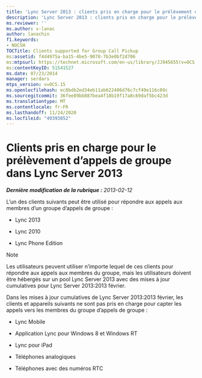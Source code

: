 ```yaml
---
title: 'Lync Server 2013 : clients pris en charge pour le prélèvement d’appels de groupe'
description: 'Lync Server 2013 : clients pris en charge pour le prélèvement d’appels de groupe.'
ms.reviewer: ''
ms.author: v-lanac
author: lanachin
f1.keywords:
- NOCSH
TOCTitle: Clients supported for Group Call Pickup
ms:assetid: f4d4975a-ba15-4be5-9078-7b3e0bf2d706
ms:mtpsurl: https://technet.microsoft.com/en-us/library/JJ945655(v=OCS.15)
ms:contentKeyID: 51541527
ms.date: 07/23/2014
manager: serdars
mtps_version: v=OCS.15
ms.openlocfilehash: ec8bdb2ed34eb11ab622406d76c7cf49e116c09c
ms.sourcegitcommit: 36fee89bb887bea4f18b19f17a8c69daf5bc423d
ms.translationtype: MT
ms.contentlocale: fr-FR
ms.lasthandoff: 11/24/2020
ms.locfileid: "49393852"
---
```

# <a name="clients-supported-for-group-call-pickup-in-lync-server-2013"></a>Clients pris en charge pour le prélèvement d’appels de groupe dans Lync Server 2013

<div data-xmlns="http://www.w3.org/1999/xhtml">

<div class="topic" data-xmlns="http://www.w3.org/1999/xhtml" data-msxsl="urn:schemas-microsoft-com:xslt" data-cs="https://msdn.microsoft.com/">

<div data-asp="https://msdn2.microsoft.com/asp">



</div>

<div id="mainSection">

<div id="mainBody">

<span> </span>

_**Dernière modification de la rubrique :** 2013-02-12_

L’un des clients suivants peut être utilisé pour répondre aux appels aux membres d’un groupe d’appels de groupe :

  - Lync 2013

  - Lync 2010

  - Lync Phone Edition

<div>


> [!NOTE]  
> Les utilisateurs peuvent utiliser n’importe lequel de ces clients pour répondre aux appels aux membres du groupe, mais les utilisateurs doivent être hébergés sur un pool Lync Server 2013 avec des mises à jour cumulatives pour Lync Server 2013:2013 février.



</div>

Dans les mises à jour cumulatives de Lync Server 2013:2013 février, les clients et appareils suivants ne sont pas pris en charge pour capter les appels vers les membres du groupe d’appels de groupe :

  - Lync Mobile

  - Application Lync pour Windows 8 et Windows RT

  - Lync pour iPad

  - Téléphones analogiques

  - Téléphones avec des numéros RTC

</div>

<span> </span>

</div>

</div>

</div>

